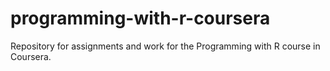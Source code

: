 # programming-with-r-coursera
Repository for assignments and work for the Programming with R course in Coursera.
